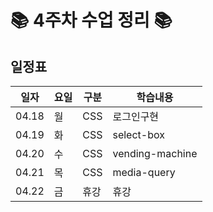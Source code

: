# 📚 4주차 수업 정리 📚

## 일정표
|일자|요일|구분|학습내용
|---|---|---|---|
|04.18|월|CSS|로그인구현
|04.19|화|CSS|select-box
|04.20|수|CSS|vending-machine
|04.21|목|CSS|media-query
|04.22|금|휴강|휴강
